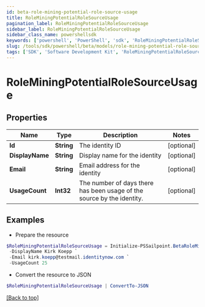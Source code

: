 ```yaml
---
id: beta-role-mining-potential-role-source-usage
title: RoleMiningPotentialRoleSourceUsage
pagination_label: RoleMiningPotentialRoleSourceUsage
sidebar_label: RoleMiningPotentialRoleSourceUsage
sidebar_class_name: powershellsdk
keywords: ['powershell', 'PowerShell', 'sdk', 'RoleMiningPotentialRoleSourceUsage', 'BetaRoleMiningPotentialRoleSourceUsage'] 
slug: /tools/sdk/powershell/beta/models/role-mining-potential-role-source-usage
tags: ['SDK', 'Software Development Kit', 'RoleMiningPotentialRoleSourceUsage', 'BetaRoleMiningPotentialRoleSourceUsage']
---
```



# RoleMiningPotentialRoleSourceUsage

## Properties

Name | Type | Description | Notes
------------ | ------------- | ------------- | -------------
**Id** | **String** | The identity ID | [optional] 
**DisplayName** | **String** | Display name for the identity | [optional] 
**Email** | **String** | Email address for the identity | [optional] 
**UsageCount** | **Int32** | The number of days there has been usage of the source by the identity. | [optional] 

## Examples

- Prepare the resource
```powershell
$RoleMiningPotentialRoleSourceUsage = Initialize-PSSailpoint.BetaRoleMiningPotentialRoleSourceUsage  -Id 2c918089762475180176267f894b54dc `
 -DisplayName Kirk Koepp `
 -Email kirk.koepp@testmail.identitynow.com `
 -UsageCount 25
```

- Convert the resource to JSON
```powershell
$RoleMiningPotentialRoleSourceUsage | ConvertTo-JSON
```


[[Back to top]](#) 

